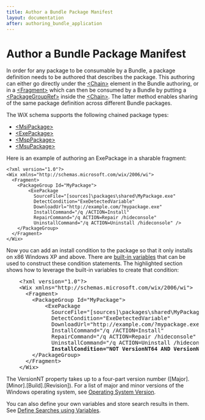 ```yaml
---
title: Author a Bundle Package Manifest
layout: documentation
after: authoring_bundle_application
---
```

# Author a Bundle Package Manifest

In order for any package to be consumable by a Bundle, a package definition needs to be authored that describes the package. This authoring can either go directly under the [&lt;Chain&gt;](~/xsd/wix/chain.html) element in the Bundle authoring, or in a [&lt;Fragment&gt;](~/xsd/wix/fragment.html) which can then be consumed by a Bundle by putting a [&lt;PackageGroupRef&gt;](~/xsd/wix/packagegroupref.html) inside the [&lt;Chain&gt;](~/xsd/wix/chain.html). The latter method enables sharing of the same package definition across different Bundle packages.

The WiX schema supports the following chained package types:

* [&lt;MsiPackage&gt;](~/xsd/wix/msipackage.html)
* [&lt;ExePackage&gt;](~/xsd/wix/exepackage.html)
* [&lt;MspPackage&gt;](~/xsd/wix/msppackage.html)
* [&lt;MsuPackage&gt;](~/xsd/wix/msupackage.html)

Here is an example of authoring an ExePackage in a sharable fragment:

    <?xml version="1.0"?>
    <Wix xmlns="http://schemas.microsoft.com/wix/2006/wi">
      <Fragment>
        <PackageGroup Id="MyPackage">
            <ExePackage 
              SourceFile="[sources]\packages\shared\MyPackage.exe"
              DetectCondition="ExeDetectedVariable"
              DownloadUrl="http://example.com/?mypackage.exe"
              InstallCommand="/q /ACTION=Install"
              RepairCommand="/q ACTION=Repair /hideconsole"
              UninstallCommand="/q ACTION=Uninstall /hideconsole" />
        </PackageGroup>
      </Fragment>
    </Wix>

Now you can add an install condition to the package so that it only installs on x86 Windows XP and above. There are [built-in variables](bundle_built_in_variables.html) that can be used to construct these condition statements. The highlighted section shows how to leverage the built-in variables to create that condition:

<pre>    &lt;?xml version=&quot;1.0&quot;?&gt;
    &lt;Wix xmlns=&quot;http://schemas.microsoft.com/wix/2006/wi&quot;&gt;
      &lt;Fragment&gt;
        &lt;PackageGroup Id=&quot;MyPackage&quot;&gt;
            &lt;ExePackage 
              SourceFile=&quot;[sources]\packages\shared\MyPackage.exe&quot;
              DetectCondition=&quot;ExeDetectedVariable&quot;
              DownloadUrl=&quot;http://example.com/?mypackage.exe&quot;
              InstallCommand=&quot;/q /ACTION=Install&quot;
              RepairCommand=&quot;/q ACTION=Repair /hideconsole&quot;
              UninstallCommand=&quot;/q ACTION=Uninstall /hideconsole&quot; 
              <strong class="highlight">InstallCondition=&quot;NOT VersionNT64 AND VersionNT &gt;= v5.1&quot;</strong> /&gt;
        &lt;/PackageGroup&gt;
      &lt;/Fragment&gt;
    &lt;/Wix&gt;    </pre>

The VersionNT property takes up to a four-part version number ([Major].[Minor].[Build].[Revision]). For a list of major and minor versions of the Windows operating system, see <a href="http://msdn.microsoft.com/library/ms724832.aspx" target="_blank">Operating System Version</a>.

You can also define your own variables and store search results in them. See [Define Searches using Variables](bundle_define_searches.html).
